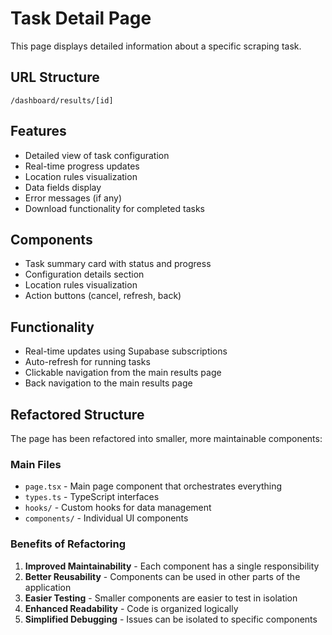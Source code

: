 # Task Detail Page

This page displays detailed information about a specific scraping task.

## URL Structure
```
/dashboard/results/[id]
```

## Features
- Detailed view of task configuration
- Real-time progress updates
- Location rules visualization
- Data fields display
- Error messages (if any)
- Download functionality for completed tasks

## Components
- Task summary card with status and progress
- Configuration details section
- Location rules visualization
- Action buttons (cancel, refresh, back)

## Functionality
- Real-time updates using Supabase subscriptions
- Auto-refresh for running tasks
- Clickable navigation from the main results page
- Back navigation to the main results page

## Refactored Structure

The page has been refactored into smaller, more maintainable components:

### Main Files
- `page.tsx` - Main page component that orchestrates everything
- `types.ts` - TypeScript interfaces
- `hooks/` - Custom hooks for data management
- `components/` - Individual UI components

### Benefits of Refactoring
1. **Improved Maintainability** - Each component has a single responsibility
2. **Better Reusability** - Components can be used in other parts of the application
3. **Easier Testing** - Smaller components are easier to test in isolation
4. **Enhanced Readability** - Code is organized logically
5. **Simplified Debugging** - Issues can be isolated to specific components